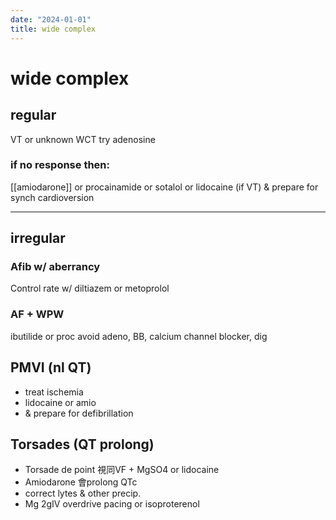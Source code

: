 ```yaml
---
date: "2024-01-01"
title: wide complex
---
```


# wide complex


## regular
VT or unknown WCT try adenosine

### if no response then:
[[amiodarone]] or procainamide or sotalol or lidocaine (if VT) & prepare for synch cardioversion

---
## irregular
### Afib w/ aberrancy
Control rate w/ diltiazem or metoprolol
### AF + WPW
ibutilide or proc
avoid adeno, BB, calcium channel blocker, dig
## PMVI (nl QT)
* treat ischemia
* lidocaine or amio
* & prepare for defibrillation
## Torsades (QT prolong)
* Torsade de point 視同VF + MgSO4 or lidocaine
* Amiodarone 會prolong QTc
* correct lytes & other precip.
* Mg 2gIV overdrive pacing or isoproterenol
